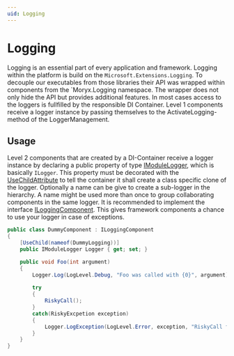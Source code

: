 ```yaml
---
uid: Logging
---
```

# Logging

Logging is an essential part of every application and framework. Logging within the platform is build on the `Microsoft.Extensions.Logging`. To decouple our executables from those libraries their API was wrapped within components from the `Moryx.Logging namespace. The wrapper does not only hide the API but provides additional features. In most cases access to the loggers is fullfilled by the responsible DI Container. Level 1 components receive a logger instance by passing themselves to the ActivateLogging-method of the LoggerManagement.

## Usage

Level 2 components that are created by a DI-Container receive a logger instance by declaring a public property of type [IModuleLogger](xref:Moryx.Logging.IModuleLogger), which is basically `ILogger`. This property must be decorated with the [UseChildAttribute](xref:Moryx.Container.UseChildAttribute) to tell the container it shall create a class specific clone of the logger. Optionally a name can be give to create a sub-logger in the hierarchy. A name might be used more than once to group collaborating components in the same logger. It is recommended to implement the interface [ILoggingComponent](xref:Moryx.Logging.ILoggingComponent). This gives framework components a chance to use your logger in case of exceptions.

````cs
public class DummyComponent : ILoggingComponent
{
    [UseChild(nameof(DummyLogging))]
    public IModuleLogger Logger { get; set; }

    public void Foo(int argument)
    {
        Logger.Log(LogLevel.Debug, "Foo was called with {0}", argument);
        
        try
        {
            RiskyCall();
        }
        catch(RiskyExcpetion exception)
        {
            Logger.LogException(LogLevel.Error, exception, "RiskyCall failed");
        }
    }
}
````